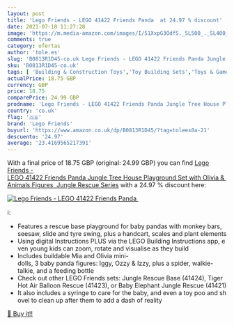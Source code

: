 ```yaml
---
layout: post
title: 'Lego Friends - LEGO 41422 Friends Panda  at 24.97 % discount'
date: 2021-07-18 11:27:28
image: 'https://m.media-amazon.com/images/I/51XxpG3OdfS._SL500_._SL400_.jpg'
comments: true
category: ofertas
author: 'tole.es'
slug: 'B0813R1D45-co.uk Lego Friends - LEGO 41422 Friends Panda Jungle Tree...'
sku: 'B0813R1D45-co.uk'
tags: [ 'Building & Construction Toys','Toy Building Sets','Toys & Games','Toys Store','lego','lego friends', ]
actualPrice: 18.75 GBP
currency: GBP
price: 18.75
comparePrice: 24.99 GBP
prodname: 'Lego Friends - LEGO 41422 Friends Panda Jungle Tree House Playground Set with Olivia & Animals Figures  Jungle Rescue Series'
country: 'co.uk'
flag: '🇬🇧'
brand: 'Lego Friends'
buyurl: 'https://www.amazon.co.uk/dp/B0813R1D45/?tag=tolees0a-21'
descuento: '24.97'
average: '23.4169565217391'
---
```


With a final price of 18.75 GBP (original: 24.99 GBP) you can find [Lego Friends - LEGO 41422 Friends Panda Jungle Tree House Playground Set with Olivia & Animals Figures  Jungle Rescue Series](https://www.amazon.co.uk/dp/B0813R1D45/?tag=tolees0a-21) with a  24.97 % discount here:

[![Lego Friends - LEGO 41422 Friends Panda ](https://m.media-amazon.com/images/I/51XxpG3OdfS._SL500_._SL400_.jpg)](https://www.amazon.co.uk/dp/B0813R1D45/?tag=tolees0a-21)

ℹ️:

- Features a rescue base playground for baby pandas with monkey bars, seesaw, slide and tyre swing, plus a handcart, scales and plant elements
- Using digital Instructions PLUS via the LEGO Building Instructions app, even young kids can zoom, rotate and visualise as they build
- Includes buildable Mia and Olivia mini-dolls, 3 baby panda figures: Iggy, Ozzy & Izzy, plus a spider, walkie-talkie, and a feeding bottle
- Check out other LEGO Friends sets: Jungle Rescue Base (41424), Tiger Hot Air Balloon Rescue (41423), or Baby Elephant Jungle Rescue (41421)
- It also includes a syringe to care for the baby, and even a toy poo and shovel to clean up after them to add a dash of reality

[🛒 Buy it!!](https://www.amazon.co.uk/dp/B0813R1D45/?tag=tolees0a-21)

